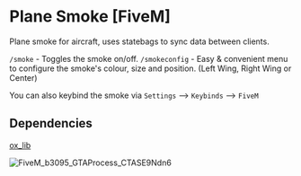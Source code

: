 # Plane Smoke [FiveM]
Plane smoke for aircraft, uses statebags to sync data between clients.

`/smoke` - Toggles the smoke on/off.
`/smokeconfig` - Easy & convenient menu to configure the smoke's colour, size and position. (Left Wing, Right Wing or Center)

You can also keybind the smoke via `Settings` --> `Keybinds` --> `FiveM`

## Dependencies
[ox_lib](https://github.com/overextended/ox_lib/releases/latest)

![FiveM_b3095_GTAProcess_CTASE9Ndn6](https://github.com/user-attachments/assets/eb3e9b59-e126-49db-b590-ce0d5a7cffaf)
